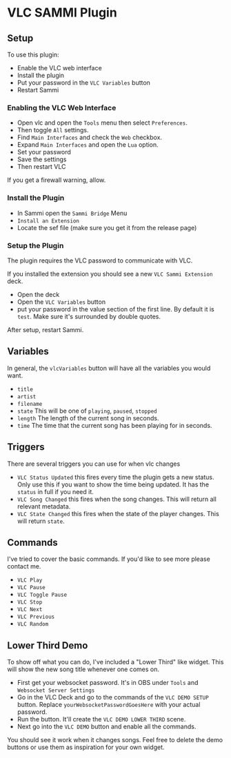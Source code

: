 # VLC SAMMI Plugin

## Setup
To use this plugin:
* Enable the VLC web interface
* Install the plugin
* Put your password in the `VLC Variables` button
* Restart Sammi

### Enabling the VLC Web Interface
* Open vlc and open the `Tools` menu then select `Preferences`.
* Then toggle `All` settings. 
* Find `Main Interfaces` and check the `Web` checkbox.
* Expand `Main Interfaces` and open the `Lua` option.
* Set your password
* Save the settings
* Then restart VLC 

If you get a firewall warning, allow.

### Install the Plugin
* In Sammi open the `Sammi Bridge` Menu
* `Install an Extension`
* Locate the sef file (make sure you get it from the release page)

### Setup the Plugin
The plugin requires the VLC password to communicate with VLC.

If you installed the extension you should see a new `VLC Sammi Extension` deck.
* Open the deck
* Open the `VLC Variables` button
* put your password in the value section of the first line. By default it is `test`. Make sure it's surrounded by double quotes.

After setup, restart Sammi.

## Variables
In general, the `vlcVariables` button will have all the variables you would want.
* `title`
* `artist`
* `filename`
* `state` This will be one of `playing`, `paused`, `stopped`
* `length` The length of the current song in seconds.
* `time` The time that the current song has been playing for in seconds.

## Triggers
There are several triggers you can use for when vlc changes
* `VLC Status Updated` this fires every time the plugin gets a new status. Only use this if you want to show the time being updated. It has the `status` in full if you need it.
* `VLC Song Changed` this fires when the song changes. This will return all relevant metadata. 
* `VLC State Changed` this fires when the state of the player changes. This will return `state`. 

## Commands 
I've tried to cover the basic commands. If you'd like to see more please contact me.
* `VLC Play`
* `VLC Pause`
* `VLC Toggle Pause`
* `VLC Stop`
* `VLC Next`
* `VLC Previous`
* `VLC Random`

## Lower Third Demo
To show off what you can do, I've included a "Lower Third" like widget. This will show the new song title whenever one comes on.

* First get your websocket password. It's in OBS under `Tools` and `Websocket Server Settings`
* Go in the VLC Deck and go to the commands of the `VLC DEMO SETUP` button. Replace `yourWebsocketPasswordGoesHere` with your actual password.
* Run the button. It'll create the `VLC DEMO LOWER THIRD` scene. 
* Next go into the `VLC DEMO` button and enable all the commands. 

You should see it work when it changes songs. Feel free to delete the demo buttons or use them as inspiration for your own widget.
